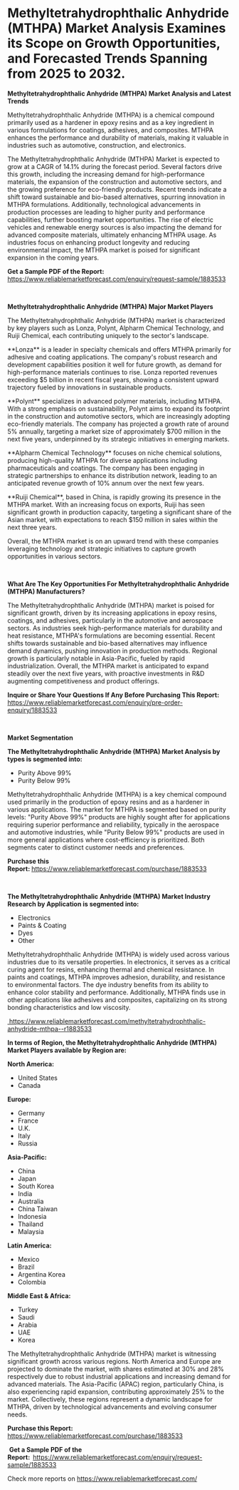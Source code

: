 <p><h1>Methyltetrahydrophthalic Anhydride (MTHPA) Market Analysis Examines its Scope on Growth Opportunities, and Forecasted Trends Spanning from 2025 to 2032.</h1></p><p><strong>Methyltetrahydrophthalic Anhydride (MTHPA) Market Analysis and Latest Trends</strong></p>
<p><p>Methyltetrahydrophthalic Anhydride (MTHPA) is a chemical compound primarily used as a hardener in epoxy resins and as a key ingredient in various formulations for coatings, adhesives, and composites. MTHPA enhances the performance and durability of materials, making it valuable in industries such as automotive, construction, and electronics. </p><p>The Methyltetrahydrophthalic Anhydride (MTHPA) Market is expected to grow at a CAGR of 14.1% during the forecast period. Several factors drive this growth, including the increasing demand for high-performance materials, the expansion of the construction and automotive sectors, and the growing preference for eco-friendly products. Recent trends indicate a shift toward sustainable and bio-based alternatives, spurring innovation in MTHPA formulations. Additionally, technological advancements in production processes are leading to higher purity and performance capabilities, further boosting market opportunities. The rise of electric vehicles and renewable energy sources is also impacting the demand for advanced composite materials, ultimately enhancing MTHPA usage. As industries focus on enhancing product longevity and reducing environmental impact, the MTHPA market is poised for significant expansion in the coming years.</p></p>
<p><strong>Get a Sample PDF of the Report:&nbsp;</strong> <a href="https://www.reliablemarketforecast.com/enquiry/request-sample/1883533?utm_campaign=2452&utm_medium=2&utm_source=Github&utm_content=ia&utm_term=03042025&utm_id=methyltetrahydrophthalic-anhydride-mthpa">https://www.reliablemarketforecast.com/enquiry/request-sample/1883533</a></p>
<p>&nbsp;</p>
<p><strong>Methyltetrahydrophthalic Anhydride (MTHPA) Major Market Players</strong></p>
<p><p>The Methyltetrahydrophthalic Anhydride (MTHPA) market is characterized by key players such as Lonza, Polynt, Alpharm Chemical Technology, and Ruiji Chemical, each contributing uniquely to the sector's landscape.</p><p>**Lonza** is a leader in specialty chemicals and offers MTHPA primarily for adhesive and coating applications. The company's robust research and development capabilities position it well for future growth, as demand for high-performance materials continues to rise. Lonza reported revenues exceeding $5 billion in recent fiscal years, showing a consistent upward trajectory fueled by innovations in sustainable products.</p><p>**Polynt** specializes in advanced polymer materials, including MTHPA. With a strong emphasis on sustainability, Polynt aims to expand its footprint in the construction and automotive sectors, which are increasingly adopting eco-friendly materials. The company has projected a growth rate of around 5% annually, targeting a market size of approximately $700 million in the next five years, underpinned by its strategic initiatives in emerging markets.</p><p>**Alpharm Chemical Technology** focuses on niche chemical solutions, producing high-quality MTHPA for diverse applications including pharmaceuticals and coatings. The company has been engaging in strategic partnerships to enhance its distribution network, leading to an anticipated revenue growth of 10% annum over the next few years.</p><p>**Ruiji Chemical**, based in China, is rapidly growing its presence in the MTHPA market. With an increasing focus on exports, Ruiji has seen significant growth in production capacity, targeting a significant share of the Asian market, with expectations to reach $150 million in sales within the next three years.</p><p>Overall, the MTHPA market is on an upward trend with these companies leveraging technology and strategic initiatives to capture growth opportunities in various sectors.</p></p>
<p>&nbsp;</p>
<p><strong>What Are The Key Opportunities For Methyltetrahydrophthalic Anhydride (MTHPA) Manufacturers?</strong></p>
<p><p>The Methyltetrahydrophthalic Anhydride (MTHPA) market is poised for significant growth, driven by its increasing applications in epoxy resins, coatings, and adhesives, particularly in the automotive and aerospace sectors. As industries seek high-performance materials for durability and heat resistance, MTHPA's formulations are becoming essential. Recent shifts towards sustainable and bio-based alternatives may influence demand dynamics, pushing innovation in production methods. Regional growth is particularly notable in Asia-Pacific, fueled by rapid industrialization. Overall, the MTHPA market is anticipated to expand steadily over the next five years, with proactive investments in R&D augmenting competitiveness and product offerings.</p></p>
<p><strong>Inquire or Share Your Questions If Any Before Purchasing This Report:</strong> <a href="https://www.reliablemarketforecast.com/enquiry/pre-order-enquiry/1883533?utm_campaign=2452&utm_medium=2&utm_source=Github&utm_content=ia&utm_term=03042025&utm_id=methyltetrahydrophthalic-anhydride-mthpa">https://www.reliablemarketforecast.com/enquiry/pre-order-enquiry/1883533</a></p>
<p>&nbsp;</p>
<p><strong>Market Segmentation</strong></p>
<p><strong>The Methyltetrahydrophthalic Anhydride (MTHPA) Market Analysis by types is segmented into:</strong></p>
<p><ul><li>Purity Above 99%</li><li>Purity Below 99%</li></ul></p>
<p><p>Methyltetrahydrophthalic Anhydride (MTHPA) is a key chemical compound used primarily in the production of epoxy resins and as a hardener in various applications. The market for MTHPA is segmented based on purity levels: "Purity Above 99%" products are highly sought after for applications requiring superior performance and reliability, typically in the aerospace and automotive industries, while "Purity Below 99%" products are used in more general applications where cost-efficiency is prioritized. Both segments cater to distinct customer needs and preferences.</p></p>
<p><strong>Purchase this Report:&nbsp;</strong><a href="https://www.reliablemarketforecast.com/purchase/1883533?utm_campaign=2452&utm_medium=2&utm_source=Github&utm_content=ia&utm_term=03042025&utm_id=methyltetrahydrophthalic-anhydride-mthpa">https://www.reliablemarketforecast.com/purchase/1883533</a></p>
<p>&nbsp;</p>
<p><strong>The Methyltetrahydrophthalic Anhydride (MTHPA) Market Industry Research by Application is segmented into:</strong></p>
<p><ul><li>Electronics</li><li>Paints & Coating</li><li>Dyes</li><li>Other</li></ul></p>
<p><p>Methyltetrahydrophthalic Anhydride (MTHPA) is widely used across various industries due to its versatile properties. In electronics, it serves as a critical curing agent for resins, enhancing thermal and chemical resistance. In paints and coatings, MTHPA improves adhesion, durability, and resistance to environmental factors. The dye industry benefits from its ability to enhance color stability and performance. Additionally, MTHPA finds use in other applications like adhesives and composites, capitalizing on its strong bonding characteristics and low viscosity.</p></p>
<p><a href="https://www.reliablemarketforecast.com/methyltetrahydrophthalic-anhydride-mthpa--r1883533?utm_campaign=2452&utm_medium=2&utm_source=Github&utm_content=ia&utm_term=03042025&utm_id=methyltetrahydrophthalic-anhydride-mthpa">&nbsp;https://www.reliablemarketforecast.com/methyltetrahydrophthalic-anhydride-mthpa--r1883533</a></p>
<p><strong>In terms of Region, the Methyltetrahydrophthalic Anhydride (MTHPA) Market Players available by Region are:</strong></p>
<p>
    <p> <strong> North America: </strong>
        <ul>
            <li>United States</li>
            <li>Canada</li>
        </ul>
        </p> 
    <p> <strong> Europe: </strong>
        <ul>
            <li>Germany</li>
            <li>France</li>
            <li>U.K.</li>
            <li>Italy</li>
            <li>Russia</li>
        </ul>
        </p> 
    <p> <strong> Asia-Pacific: </strong>
        <ul>
            <li>China</li>
            <li>Japan</li>
            <li>South Korea</li>
            <li>India</li>
            <li>Australia</li>
            <li>China Taiwan</li>
            <li>Indonesia</li>
            <li>Thailand</li>
            <li>Malaysia</li>
        </ul>
        </p> 
    <p> <strong> Latin America: </strong>
        <ul>
            <li>Mexico</li>
            <li>Brazil</li>
            <li>Argentina Korea</li>
            <li>Colombia</li>
        </ul>
        </p> 
    <p> <strong> Middle East & Africa: </strong>
        <ul>
            <li>Turkey</li>
            <li>Saudi</li>
            <li>Arabia</li>
            <li>UAE</li>
            <li>Korea</li>
        </ul>
    </p>
    </p>
<p><p>The Methyltetrahydrophthalic Anhydride (MTHPA) market is witnessing significant growth across various regions. North America and Europe are projected to dominate the market, with shares estimated at 30% and 28% respectively due to robust industrial applications and increasing demand for advanced materials. The Asia-Pacific (APAC) region, particularly China, is also experiencing rapid expansion, contributing approximately 25% to the market. Collectively, these regions represent a dynamic landscape for MTHPA, driven by technological advancements and evolving consumer needs.</p></p>
<p><strong>Purchase this Report: </strong><a href="https://www.reliablemarketforecast.com/purchase/1883533?utm_campaign=2452&utm_medium=2&utm_source=Github&utm_content=ia&utm_term=03042025&utm_id=methyltetrahydrophthalic-anhydride-mthpa">https://www.reliablemarketforecast.com/purchase/1883533</a></p>
<p>&nbsp;<strong>Get a Sample PDF of the Report:&nbsp;&nbsp;</strong><a href="https://www.reliablemarketforecast.com/enquiry/request-sample/1883533?utm_campaign=2452&utm_medium=2&utm_source=Github&utm_content=ia&utm_term=03042025&utm_id=methyltetrahydrophthalic-anhydride-mthpa">https://www.reliablemarketforecast.com/enquiry/request-sample/1883533</a></p>
<p><strong></strong></p>
<p>Check more reports on <a href="https://www.reliablemarketforecast.com/?utm_campaign=2452&utm_medium=2&utm_source=Github&utm_content=ia&utm_term=03042025&utm_id=methyltetrahydrophthalic-anhydride-mthpa">https://www.reliablemarketforecast.com/</a></p>